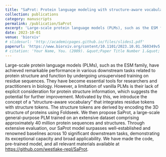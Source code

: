 ```yaml
---
title: "SaProt: Protein language modeling with structure-aware vocabulary"
collection: publications
category: manuscripts
permalink: /publication/SaProt
excerpt: 'Large-scale protein language models (PLMs), such as the ESM family, have achieved remarkable performance in various downstream tasks related to protein structure and function by undergoing unsupervised training on residue sequences. They have become essential tools for researchers and practitioners in biology. However, a limitation of vanilla PLMs is their lack of explicit consideration for protein structure information, which suggests the potential for further improvement. Motivated by this, we introduce the concept of a “structure-aware vocabulary” that integrates residue tokens with structure tokens. The structure tokens are derived by encoding the 3D structure of proteins using Foldseek. We then propose SaProt, a large-scale general-purpose PLM trained on an extensive dataset comprising approximately 40 million protein sequences and structures. Through extensive evaluation, our SaProt model surpasses well-established and renowned baselines across 10 significant downstream tasks, demonstrating its exceptional capacity and broad applicability.'
date: 2023-10-01
venue: 'biorxiv'
# slidesurl: 'http://academicpages.github.io/files/slides1.pdf'
paperurl: 'https://www.biorxiv.org/content/10.1101/2023.10.01.560349v5.abstract'
# citation: 'Your Name, You. (2009). &quot;Paper Title Number 1.&quot; <i>Journal 1</i>. 1(1).'
---
```


Large-scale protein language models (PLMs), such as the ESM family, have achieved remarkable performance in various downstream tasks related to protein structure and function by undergoing unsupervised training on residue sequences. They have become essential tools for researchers and practitioners in biology. However, a limitation of vanilla PLMs is their lack of explicit consideration for protein structure information, which suggests the potential for further improvement. Motivated by this, we introduce the concept of a “structure-aware vocabulary” that integrates residue tokens with structure tokens. The structure tokens are derived by encoding the 3D structure of proteins using Foldseek. We then propose SaProt, a large-scale general-purpose PLM trained on an extensive dataset comprising approximately 40 million protein sequences and structures. Through extensive evaluation, our SaProt model surpasses well-established and renowned baselines across 10 significant downstream tasks, demonstrating its exceptional capacity and broad applicability. We have made the code, pre-trained model, and all relevant materials available at https://github.com/westlake-repl/SaProt.